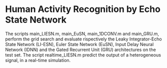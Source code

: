 # Human Activity Recognition by Echo State Network
The scripts main_LIESN.m, main_EuSN, main_1DCONV.m and main_GRU.m, perform the grid search and evaluate rispectively the Leaky Integrator-Echo State Network (LI-ESN), Euler State Network (EuSN), Input Delay Neural Network (IDNN) and the Gated Recurrent Unit (GRU) architectures on the test set.
The script realtime_LIESN.m predict the output of a heterogeneous signal, in a real-time simulation.
